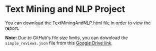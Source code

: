 # Text Mining and NLP Project

You can download the TextMiningAndNLP.html file in order to view the report.

**Note:** Due to GitHub's file size limits, you can download the `simple_reviews.json` file from this [Google Drive link](https://drive.google.com/file/d/1Ke9qCs0p9InZMhuIxWLHJeCr2o-FJyTq/view?usp=drive_link).

